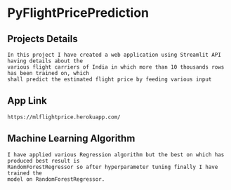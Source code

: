 # PyFlightPricePrediction

## Projects Details
``` 
In this project I have created a web application using Streamlit API having details about the 
various flight carriers of India in which more than 10 thousands rows has been trained on, which 
shall predict the estimated flight price by feeding various input 
```

## App Link
``` 
https://mlflightprice.herokuapp.com/ 

```

## Machine Learning Algorithm

```
I have applied various Regression algorithm but the best on which has produced best result is 
RandomForestRegressor so after hyperparameter tuning finally I have trained the
model on RandomForestRegressor.

```

